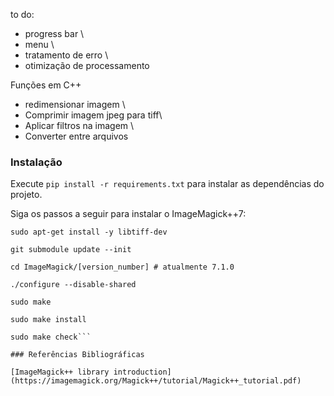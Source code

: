 to do:

- progress bar \
- menu \
- tratamento de erro \
- otimização de processamento


Funções em C++

- redimensionar imagem \
- Comprimir imagem jpeg para tiff\
- Aplicar filtros na imagem \
- Converter entre arquivos

### Instalação

Execute `pip install -r requirements.txt` para instalar as dependências do projeto. 

Siga os passos a seguir para instalar o ImageMagick++7:

```sudo apt-get install -y libjpeg62-dev libjpg-dev libpng-dev
sudo apt-get install -y libtiff-dev 

git submodule update --init 

cd ImageMagick/[version_number] # atualmente 7.1.0

./configure --disable-shared

sudo make

sudo make install

sudo make check```

### Referências Bibliográficas

[ImageMagick++ library introduction](https://imagemagick.org/Magick++/tutorial/Magick++_tutorial.pdf)